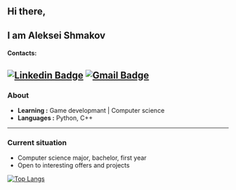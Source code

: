 ## Hi there,
## I am Aleksei Shmakov

#### Contacts:
[![Linkedin Badge](https://img.shields.io/badge/-Aleksei_Shmakov-blue?style=flat-square&logo=Linkedin&logoColor=white&link=https://www.linkedin.com/in/aleksei-shmakov-a8b6a5294//)](https://www.linkedin.com/in/aleksei-shmakov-a8b6a5294) 
[![Gmail Badge](https://img.shields.io/badge/-shmakovalexey91@gmail.com-c14438?style=flat-square&logo=Gmail&logoColor=white&link=mailto:shmakovalexey91@gmail.com)](mailto:shmakovalexey91@gmail.com)
---------------------------------------------------------------------------------------------------------------------------------------------------------------------------------
### About

-  **Learning :** Game developmant | Computer science
-  **Languages :** Python, C++

---------------------------------------------------------------------------------------------------------------------------------------------------------------------------------

### Current situation

- Computer science major, bachelor, first year
- Open to interesting offers and projects

[![Top Langs](https://github-readme-stats.vercel.app/api/top-langs/?username=Str4ch)](https://github.com/Str4ch/github-readme-stats)
